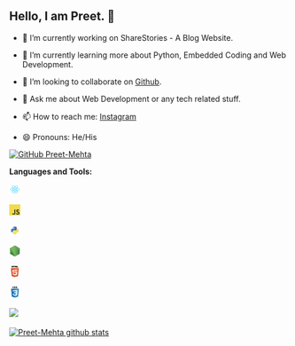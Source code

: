 
  

## Hello, I  am  Preet. 👋

  
  

- 🔭 I’m  currently  working  on  ShareStories - A Blog Website.

- 🌱 I’m  currently  learning  more  about Python, Embedded Coding and  Web   					  Development.

- 👯 I’m  looking  to  collaborate  on [Github](https://github.com/Preet-Mehta).

- 💬 Ask  me  about  Web  Development  or  any  tech  related  stuff.

- 📫 How  to  reach  me: [Instagram ](https://www.instagram.com/im_preet9/)

- 😄 Pronouns: He/His

  

[![GitHub  Preet-Mehta](https://img.shields.io/github/followers/Preet-Mehta?label=follow&style=social)](https://github.com/Preet-Mehta)

  
  
  

**Languages  and  Tools:**

<code><img  height="20"  src="https://raw.githubusercontent.com/github/explore/80688e429a7d4ef2fca1e82350fe8e3517d3494d/topics/react/react.png"></code>

<code><img  height="20"  src="https://raw.githubusercontent.com/github/explore/80688e429a7d4ef2fca1e82350fe8e3517d3494d/topics/javascript/javascript.png"></code>

<code><img  height="20"  src="https://raw.githubusercontent.com/github/explore/80688e429a7d4ef2fca1e82350fe8e3517d3494d/topics/python/python.png"></code>

<code><img  height="20"  src="https://raw.githubusercontent.com/github/explore/80688e429a7d4ef2fca1e82350fe8e3517d3494d/topics/nodejs/nodejs.png"></code>

<code><img  height="20"  src="https://raw.githubusercontent.com/github/explore/80688e429a7d4ef2fca1e82350fe8e3517d3494d/topics/html/html.png"></code>

<code><img  height="20"  src="https://raw.githubusercontent.com/github/explore/80688e429a7d4ef2fca1e82350fe8e3517d3494d/topics/css/css.png"></code>

  
  

<a  href="https://github.com/Preet-Mehta">

<img  align="center"  src="https://github-readme-stats.vercel.app/api/top-langs/?username=Preet-Mehta&theme=dark&hide_langs_below=1"  />

</a>

<br  />

<br  />

<a  href="https://github.com/Preet-Mehta">

<img  align="center"  src="https://github-readme-stats.vercel.app/api?username=Preet-Mehta&show_icons=true&theme=dark&line_height=27"  alt="Preet-Mehta github stats"/>

</a>
